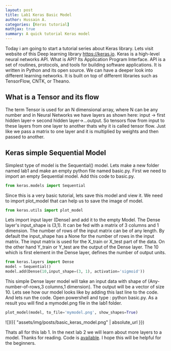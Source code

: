 ```yaml
---
layout: post
title: Lab1 Keras Basic Model
author: Hussain A.
categories: [Keras tutorial]
mathjax: true
summary: A quick tutorial Keras model
---
```





Today i am going to start a tutorial series about Keras library. Lets visit website of this Deep learning library https://keras.io. Keras is a high-level neural networks API. What is API? Its Application Program Interface. API is a set of routines, protocols, and tools for building software applications. It is written in Python and its open source. We can have a deeper look into different learning networks. It is built on top of different libraries such as TensorFlow, CNTK, or Theano.

## What is a Tensor and its flow

The term Tensor is used for an N dimensional array, where N can be any number and in Neural Networks we have layers as shown here:
input -> first hidden layer-> second hidden layer->...output.
So tensors flow from input to these layers from one layer to another thats why it is called tensor flow. Just like we pass a matrix to one layer and it is multiplied by weights and then passed to another.
 

## Keras simple Sequential Model

Simplest type of model is the Sequential() model. Lets make a new folder named lab1 and make an empty python file named basic.py. First we need to import an empty Sequential model. Add this code to basic.py.
```python
from keras.models import Sequential
```
Since this is a very basic tutorial, lets save this model and view it. We need to import plot_model that can help us to save the image of model. 
```python
from keras.utils import plot_model
```
Lets import input layer (Dense) and add it to the empty Model. The Dense layer's input_shape is (3,1). It can be fed with a matrix of 3 columns and 1 dimension. The number of rows of the input matrix can be of any length. By default the input_shape has a None for the number of rows in the input matrix. The input matrix is used for the X_train or X_test part of the data. On the other hand Y_train or Y_test are the output of the Dense layer. The 10 which is first element in the Dense layer, defines the number of output units.

```python
from keras.layers import Dense
model = Sequential()
model.add(Dense(10,input_shape=(3, 1), activation='sigmoid'))
```
This simple Dense layer model will take an input data with shape of (Any-number-of-rows,3 columns,1 dimension). The output will be a vector of size 10. Lets see how our model looks like by adding this last line to the code. And lets run the code.
Open powershell and type : python basic.py. As a result you will find a mymodel.png file in the lab1 folder.
```python
plot_model(model, to_file='mymodel.png', show_shapes=True)
```
![]({{ "assets/img/posts/basic_keras_model.png" | absolute_url }})

Thats all for this lab 1. In the next lab 2 we will learn about more layers to a model. Thanks for reading. Code is [available](https://github.com/py2ai/Keras-Labs). I hope this will be helpful for the beginners. 


